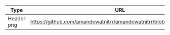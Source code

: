 | Type          | URL                                                                                                     |
|---------------|------------------------------------------------------------------------------------------------------------|
| Header png|  https://github.com/amandewatnitrr/amandewatnitrr/blob/main/header_.png   |
